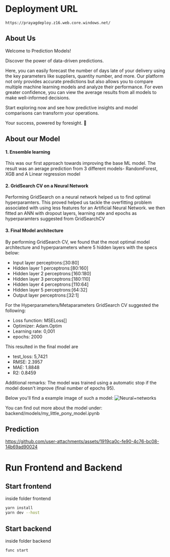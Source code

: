 # Deployment URL

####
```
https://prayagdeploy.z16.web.core.windows.net/
```

## About Us

Welcome to Prediction Models!

Discover the power of data-driven predictions.

Here, you can easily forecast the number of days late of your delivery using the key parameters like suppliers, quantity number, and more. Our platform not only provides accurate predictions but also allows you to compare multiple machine learning models and analyze their performance. For even greater confidence, you can view the average results from all models to make well-informed decisions.

Start exploring now and see how predictive insights and model comparisons can transform your operations.

Your success, powered by foresight. 🚀

## About our Model

#### 1. Ensemble learning 
This was our first approach towards improving the base ML model. The result was an aerage prediction from 3 different models- RandomForest, XGB and A Linear regression model
#### 2. GridSearch CV on a Neural Network 
Performing GridSearch on a neural network helped us to find optimal hyperparamters. This proved helped us tackle the overfitting problem associated with using less features for an Artificial Neural Network. we then fitted an ANN with dropout layers, learning rate and epochs as hyperparamters suggested from GridSearchCV

#### 3. Final Model architecture
By performing GridSearch CV, we found that the most optimal model architecture and hyperparameters where 5 hidden layers with the specs below:

- Input layer perceptrons:[30:80]
- Hidden layer 1 perceptrons:[80:160]
- Hidden layer 2 perceptrons:[160:180]
- Hidden layer 3 perceptrons:[180:110]
- Hidden layer 4 perceptrons:[110:64]
- Hidden layer 5 perceptrons:[64:32]
- Output layer perceptrons:[32:1]

For the Hyperparameters/Metaparameters GridSearch CV suggested the following:
- Loss function: MSELoss[]
- Optimizer: Adam.Optim
- Learning rate: 0,001
- epochs: 2000

This resulted in the final model are 
- test_loss: 5,7421
- RMSE: 2.3957
- MAE: 1.8848
- R2: 0.8459

Additional remarks:
The model was trained using a automatic stop if the model doesn't improve (final number of epochs 95).

Below you'll find a example image of such a model:
![Neural+networks](https://github.com/user-attachments/assets/6d7d9480-f152-4b48-8f38-b5d8b6ebc178)

You can find out more about the model under:
backend/models/my_little_pony_model.ipynb

## Prediction


https://github.com/user-attachments/assets/1919ca0c-fe90-4c76-bc08-14b69ad90024


# Run Frontend and Backend

## Start frontend
inside folder frontend

```sh
yarn install
yarn dev --host
```

## Start backend
inside folder backend

```sh
func start
```



